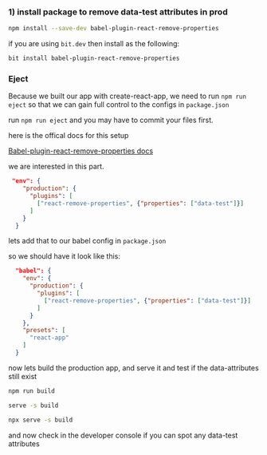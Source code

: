 ### 1) install package to remove data-test attributes in prod
```bash
npm install --save-dev babel-plugin-react-remove-properties
```

if you are using `bit.dev` then install as the following: 

```bash
bit install babel-plugin-react-remove-properties
```

### Eject

Because we built our app with create-react-app, we need to run `npm run eject` so that we can gain full control to the configs in `package.json`

run `npm run eject` 
and you may have to commit your files first. 

here is the offical docs for this setup

[Babel-plugin-react-remove-properties docs](https://www.npmjs.com/package/babel-plugin-react-remove-properties)

we are interested in this part.

```json
 "env": {
    "production": {
      "plugins": [
        ["react-remove-properties", {"properties": ["data-test"]}]
      ]
    }
  }
```

lets add that to our babel config in `package.json`

so we should have it look like this:

```json
  "babel": {
    "env": {
      "production": {
        "plugins": [
          ["react-remove-properties", {"properties": ["data-test"]}]
        ]
      }
    },
    "presets": [
      "react-app"
    ]
  }
```

now lets build the production app, and serve it and test if the data-attributes still exist

```bash
npm run build

serve -s build

npx serve -s build
```

and now check in the developer console if you can spot any data-test attributes
